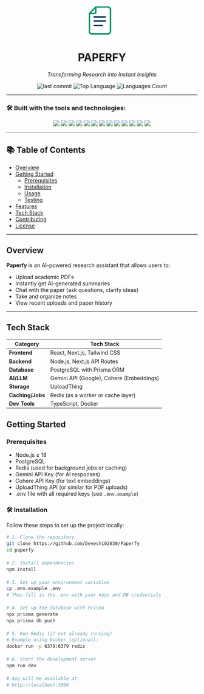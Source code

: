 <p align="center">
  <img src="./public/icon-removebg-preview.png" alt="Paperfy Logo" width="60" style="margin-right: 10px;">
</p>

<h1 align="center">PAPERFY</h1>
<p align="center"><em>Transforming Research into Instant Insights</em></p>

<p align="center">
  <img src="https://img.shields.io/github/last-commit/Devesh102030/Paperfy?color=blue" alt="last commit">
  <img src="https://img.shields.io/github/languages/top/Devesh102030/Paperfy?color=yellow" alt="Top Language">
  <img src="https://img.shields.io/github/languages/count/Devesh102030/Paperfy?color=green" alt="Languages Count">
</p>

---

### 🛠 Built with the tools and technologies:

<p align="center">
  <img src="https://img.shields.io/badge/Next.js-000?style=for-the-badge&logo=next.js&logoColor=white"/>
  <img src="https://img.shields.io/badge/TypeScript-3178C6?style=for-the-badge&logo=typescript&logoColor=white"/>
  <img src="https://img.shields.io/badge/Tailwind_CSS-38B2AC?style=for-the-badge&logo=tailwind-css&logoColor=white"/>
  <img src="https://img.shields.io/badge/Prisma-2D3748?style=for-the-badge&logo=prisma&logoColor=white"/>
  <img src="https://img.shields.io/badge/PostgreSQL-4169E1?style=for-the-badge&logo=postgresql&logoColor=white"/>
  <img src="https://img.shields.io/badge/Gemini_API-4285F4?style=for-the-badge&logo=google&logoColor=white"/>
  <img src="https://img.shields.io/badge/Cohere_API-000000?style=for-the-badge&logo=cohere&logoColor=white"/>
  <img src="https://img.shields.io/badge/UploadThing-F582AE?style=for-the-badge"/>
  <img src="https://img.shields.io/badge/Redis-DC382D?style=for-the-badge&logo=redis&logoColor=white"/>
  <img src="https://img.shields.io/badge/Javascript-F7DF1E?style=for-the-badge&logo=javascript&logoColor=black"/>
  <img src="https://img.shields.io/badge/LangChain-000000?style=for-the-badge"/>
  <img src="https://img.shields.io/badge/React-61DAFB?style=for-the-badge&logo=react&logoColor=black"/>
  <img src="https://img.shields.io/badge/Axios-5A29E4?style=for-the-badge"/>
</p>

---

## 📚 Table of Contents

- [Overview](#overview)
- [Getting Started](#getting-started)
  - [Prerequisites](#prerequisites)
  - [Installation](#installation)
  - [Usage](#usage)
  - [Testing](#testing)
- [Features](#features)
- [Tech Stack](#tech-stack)
- [Contributing](#contributing)
- [License](#license)

---

## Overview

**Paperfy** is an AI-powered research assistant that allows users to:
- Upload academic PDFs
- Instantly get AI-generated summaries
- Chat with the paper (ask questions, clarify ideas)
- Take and organize notes
- View recent uploads and paper history

---

## Tech Stack

| Category     | Tech Stack |
|--------------|------------|
| **Frontend** | React, Next.js, Tailwind CSS |
| **Backend**  | Node.js, Next.js API Routes |
| **Database** | PostgreSQL with Prisma ORM |
| **AI/LLM**   | Gemini API (Google), Cohere (Embeddings) |
| **Storage**  | UploadThing |
| **Caching/Jobs** | Redis (as a worker or cache layer) |
| **Dev Tools**| TypeScript, Docker |

## Getting Started

### Prerequisites
- Node.js ≥ 18
- PostgreSQL
- Redis (used for background jobs or caching)
- Gemini API Key (for AI responses)
- Cohere API Key (for text embeddings)
- UploadThing API (or similar for PDF uploads)
- .env file with all required keys (see `.env.example`)

### 🛠 Installation

Follow these steps to set up the project locally:

```bash
# 1. Clone the repository
git clone https://github.com/Devesh102030/Paperfy
cd paperfy

# 2. Install dependencies
npm install

# 3. Set up your environment variables
cp .env.example .env
# Then fill in the .env with your keys and DB credentials

# 4. Set up the database with Prisma
npx prisma generate
npx prisma db push

# 5. Run Redis (if not already running)
# Example using Docker (optional):
docker run -p 6379:6379 redis

# 6. Start the development server
npm run dev

# App will be available at:
# http://localhost:3000

